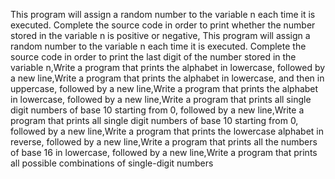 This program will assign a random number to the variable n each time it is executed. Complete the source code in order to print whether the number stored in the variable n is positive or negative, This program will assign a random number to the variable n each time it is executed. Complete the source code in order to print the last digit of the number stored in the variable n,Write a program that prints the alphabet in lowercase, followed by a new line,Write a program that prints the alphabet in lowercase, and then in uppercase, followed by a new line,Write a program that prints the alphabet in lowercase, followed by a new line,Write a program that prints all single digit numbers of base 10 starting from 0, followed by a new line,Write a program that prints all single digit numbers of base 10 starting from 0, followed by a new line,Write a program that prints the lowercase alphabet in reverse, followed by a new line,Write a program that prints all the numbers of base 16 in lowercase, followed by a new line,Write a program that prints all possible combinations of single-digit numbers
